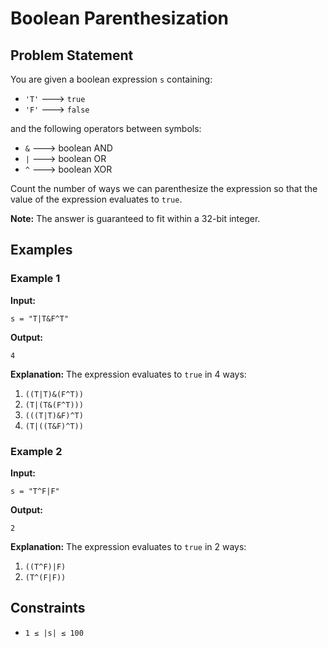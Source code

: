 # Boolean Parenthesization


## Problem Statement

You are given a boolean expression `s` containing:

- `'T'` ---> `true`
- `'F'` ---> `false`

and the following operators between symbols:

- `&`   ---> boolean AND
- `|`   ---> boolean OR
- `^`   ---> boolean XOR

Count the number of ways we can parenthesize the expression so that the value of the expression evaluates to `true`.

**Note:** The answer is guaranteed to fit within a 32-bit integer.

## Examples

### Example 1
**Input:**
```
s = "T|T&F^T"
```
**Output:**
```
4
```
**Explanation:**
The expression evaluates to `true` in 4 ways:
1. `((T|T)&(F^T))`
2. `(T|(T&(F^T)))`
3. `(((T|T)&F)^T)`
4. `(T|((T&F)^T))`

### Example 2
**Input:**
```
s = "T^F|F"
```
**Output:**
```
2
```
**Explanation:**
The expression evaluates to `true` in 2 ways:
1. `((T^F)|F)`
2. `(T^(F|F))`

## Constraints

- `1 ≤ |s| ≤ 100`

